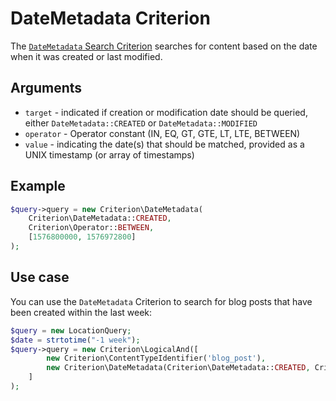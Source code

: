 # DateMetadata Criterion

The [`DateMetadata` Search Criterion](https://github.com/ezsystems/ezpublish-kernel/blob/v7.5.6/eZ/Publish/API/Repository/Values/Content/Query/Criterion/DateMetadata.php)
searches for content based on the date when it was created or last modified.

## Arguments

- `target` - indicated if creation or modification date should be queried, either `DateMetadata::CREATED` or `DateMetadata::MODIFIED`
- `operator` - Operator constant (IN, EQ, GT, GTE, LT, LTE, BETWEEN)
- `value` - indicating the date(s) that should be matched, provided as a UNIX timestamp (or array of timestamps)

## Example

``` php
$query->query = new Criterion\DateMetadata(
    Criterion\DateMetadata::CREATED,
    Criterion\Operator::BETWEEN,
    [1576800000, 1576972800]
);
```

## Use case

You can use the `DateMetadata` Criterion to search for blog posts that have been created within the last week:

``` php hl_lines="5"
$query = new LocationQuery;
$date = strtotime("-1 week");
$query->query = new Criterion\LogicalAnd([
        new Criterion\ContentTypeIdentifier('blog_post'),
        new Criterion\DateMetadata(Criterion\DateMetadata::CREATED, Criterion\Operator::GTE, $date),
    ]
);
```
